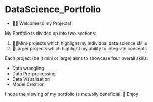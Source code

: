 # DataScience_Portfolio

- 👋🏾 Welcome to my Projects!

My Portfolio is divided up into two sections:
1. 🤏🏾Mini-projects which highlight my individual data science skills
2. 🐘Larger projects which highlight my ability to integrate concepts

Each project (be it mini or large) aims to showcase four overall skills:
- Data wrangling
- Data Pre-processing
- Data Visualization 
- Model Creation

I hope the viewing of my portfolio is mutually beneficial!
👀 Enjoy
